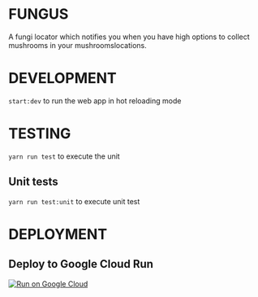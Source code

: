 # FUNGUS

A fungi locator which notifies you when you have high options to collect mushrooms in your mushroomslocations.

# DEVELOPMENT

`start:dev` to run the web app in hot reloading mode

# TESTING

`yarn run test` to execute the unit

## Unit tests

`yarn run test:unit` to execute unit test

# DEPLOYMENT

## Deploy to Google Cloud Run

[![Run on Google Cloud](https://deploy.cloud.run/button.svg)](https://deploy.cloud.run)
